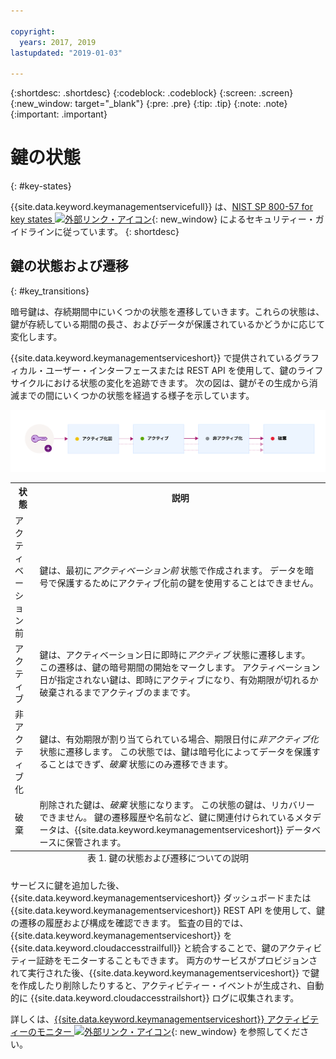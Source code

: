 ```yaml
---

copyright:
  years: 2017, 2019
lastupdated: "2019-01-03"

---
```


{:shortdesc: .shortdesc}
{:codeblock: .codeblock}
{:screen: .screen}
{:new_window: target="_blank"}
{:pre: .pre}
{:tip: .tip}
{:note: .note}
{:important: .important}

# 鍵の状態
{: #key-states}

{{site.data.keyword.keymanagementservicefull}} は、[NIST SP 800-57 for key states ![外部リンク・アイコン](../../../icons/launch-glyph.svg "外部リンク・アイコン")](http://nvlpubs.nist.gov/nistpubs/SpecialPublications/NIST.SP.800-57pt1r4.pdf){: new_window} によるセキュリティー・ガイドラインに従っています。
{: shortdesc}

## 鍵の状態および遷移
{: #key_transitions}

暗号鍵は、存続期間中にいくつかの状態を遷移していきます。これらの状態は、鍵が存続している期間の長さ、およびデータが保護されているかどうかに応じて変化します。 

{{site.data.keyword.keymanagementserviceshort}} で提供されているグラフィカル・ユーザー・インターフェースまたは REST API を使用して、鍵のライフサイクルにおける状態の変化を追跡できます。 次の図は、鍵がその生成から消滅までの間にいくつかの状態を経過する様子を示しています。

![図には、以下の定義表に説明されているのと同じコンポーネントが表示されています。](../images/key-states_min.svg)

<table>
  <tr>
    <th>状態</th>
    <th>説明</th>
  </tr>
  <tr>
    <td>アクティベーション前</td>
    <td>鍵は、最初に<i>アクティベーション前</i> 状態で作成されます。 データを暗号で保護するためにアクティブ化前の鍵を使用することはできません。</td>
  </tr>
  <tr>
    <td>アクティブ</td>
    <td>鍵は、アクティベーション日に即時に<i>アクティブ</i> 状態に遷移します。 この遷移は、鍵の暗号期間の開始をマークします。 アクティベーション日が指定されない鍵は、即時にアクティブになり、有効期限が切れるか破棄されるまでアクティブのままです。</td>
  </tr>
  <tr>
    <td>非アクティブ化</td>
    <td>鍵は、有効期限が割り当てられている場合、期限日付に<i>非アクティブ化</i> 状態に遷移します。 この状態では、鍵は暗号化によってデータを保護することはできず、<i>破棄</i> 状態にのみ遷移できます。</td>
  </tr>
  <tr>
    <td>破棄</td>
    <td>削除された鍵は、<i>破棄</i> 状態になります。 この状態の鍵は、リカバリーできません。 鍵の遷移履歴や名前など、鍵に関連付けられているメタデータは、{{site.data.keyword.keymanagementserviceshort}} データベースに保管されます。</td>
  </tr>
  <caption style="caption-side:bottom;">表 1. 鍵の状態および遷移についての説明</caption>
</table>

サービスに鍵を追加した後、{{site.data.keyword.keymanagementserviceshort}} ダッシュボードまたは {{site.data.keyword.keymanagementserviceshort}} REST API を使用して、鍵の遷移の履歴および構成を確認できます。 監査の目的では、{{site.data.keyword.keymanagementserviceshort}} を {{site.data.keyword.cloudaccesstrailfull}} と統合することで、鍵のアクティビティー証跡をモニターすることもできます。 両方のサービスがプロビジョンされて実行された後、{{site.data.keyword.keymanagementserviceshort}} で鍵を作成したり削除したりすると、アクティビティー・イベントが生成され、自動的に {{site.data.keyword.cloudaccesstrailshort}} ログに収集されます。 

詳しくは、[{{site.data.keyword.keymanagementserviceshort}} アクティビティーのモニター ![外部リンク・アイコン](../../../icons/launch-glyph.svg "外部リンク・アイコン")](/docs/services/cloud-activity-tracker/services/security_svcs.html#key_protect){: new_window} を参照してください。
